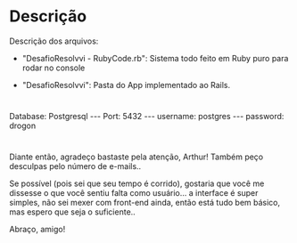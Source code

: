 # Descrição

Descrição dos arquivos:

- "DesafioResolvvi - RubyCode.rb": Sistema todo feito em Ruby puro para rodar no console

- "DesafioResolvvi": Pasta do App implementado ao Rails.

#

Database: Postgresql --- Port: 5432 --- username: postgres --- password: drogon

#

Diante então, agradeço bastaste pela atenção, Arthur! Também peço desculpas pelo número de e-mails..

Se possível (pois sei que seu tempo é corrido), gostaria que você me dissesse o que você sentiu falta como usuário… a interface é super simples, não sei mexer com front-end ainda, então está tudo bem básico, mas espero que seja o suficiente..

Abraço, amigo!
